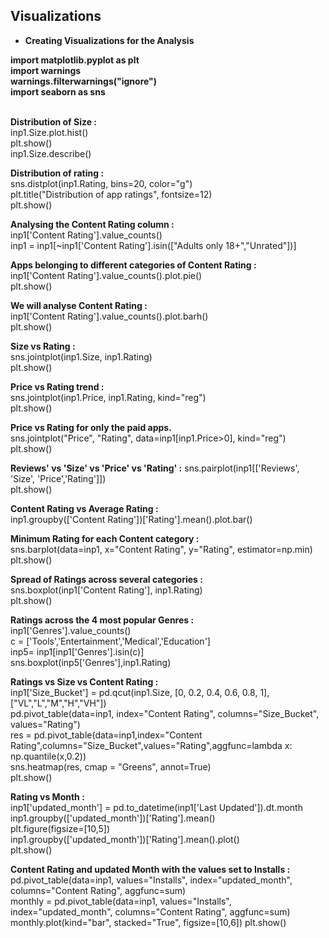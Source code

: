 ## Visualizations
- **Creating Visualizations for the Analysis**

**import matplotlib.pyplot as plt <br />**
**import warnings <br />**
**warnings.filterwarnings("ignore") <br />**
**import seaborn as sns <br />** <br />

**Distribution of Size :** <br />
inp1.Size.plot.hist() <br />
plt.show() <br />
inp1.Size.describe() <br />

**Distribution of rating :** <br />
sns.distplot(inp1.Rating, bins=20, color="g") <br /> 
plt.title("Distribution of app ratings", fontsize=12) <br />
plt.show() <br />

**Analysing the Content Rating column :** <br />
inp1['Content Rating'].value_counts() <br />
inp1 = inp1[~inp1['Content Rating'].isin(["Adults only 18+","Unrated"])] <br />

**Apps belonging to different categories of Content Rating :** <br />
inp1['Content Rating'].value_counts().plot.pie() <br />
plt.show() <br />

**We will analyse Content Rating :** <br />
inp1['Content Rating'].value_counts().plot.barh() <br />
plt.show() <br />

**Size vs Rating :** <br />
sns.jointplot(inp1.Size, inp1.Rating) <br /> 
plt.show() <br />

**Price vs Rating trend :** <br />
sns.jointplot(inp1.Price, inp1.Rating, kind="reg") <br />
plt.show() <br />

**Price vs Rating for only the paid apps.**  <br />
sns.jointplot("Price", "Rating", data=inp1[inp1.Price>0], kind="reg") <br />
plt.show() <br />

**Reviews' vs 'Size' vs 'Price' vs 'Rating' :** 
sns.pairplot(inp1[['Reviews', 'Size', 'Price','Rating']]) <br />
plt.show() <br />

**Content Rating vs Average Rating :** <br />
inp1.groupby(['Content Rating'])['Rating'].mean().plot.bar() <br />

**Minimum Rating for each Content category :** <br />
sns.barplot(data=inp1, x="Content Rating", y="Rating", estimator=np.min) <br />
plt.show() <br />

**Spread of Ratings across several categories :** <br />
sns.boxplot(inp1['Content Rating'], inp1.Rating) <br />
plt.show() <br />

**Ratings across the 4 most popular Genres :** <br />
inp1['Genres'].value_counts() <br />
c = ['Tools','Entertainment','Medical','Education'] <br />
inp5= inp1[inp1['Genres'].isin(c)] <br />
sns.boxplot(inp5['Genres'],inp1.Rating) <br />

**Ratings vs Size vs Content Rating :** <br />
inp1['Size_Bucket'] = pd.qcut(inp1.Size, [0, 0.2, 0.4, 0.6, 0.8, 1], ["VL","L","M","H","VH"]) <br />
pd.pivot_table(data=inp1, index="Content Rating", columns="Size_Bucket", values="Rating") <br />
res = pd.pivot_table(data=inp1,index="Content Rating",columns="Size_Bucket",values="Rating",aggfunc=lambda x: np.quantile(x,0.2)) <br />
sns.heatmap(res, cmap = "Greens", annot=True) <br />
plt.show() <br />

**Rating vs Month :** <br />
inp1['updated_month'] = pd.to_datetime(inp1['Last Updated']).dt.month <br />
inp1.groupby(['updated_month'])['Rating'].mean() <br />
plt.figure(figsize=[10,5]) <br />
inp1.groupby(['updated_month'])['Rating'].mean().plot() <br />
plt.show() <br />

**Content Rating and updated Month with the values set to Installs :** <br />
pd.pivot_table(data=inp1, values="Installs", index="updated_month", columns="Content Rating", aggfunc=sum) <br />
monthly = pd.pivot_table(data=inp1, values="Installs", index="updated_month", columns="Content Rating", aggfunc=sum)
monthly.plot(kind="bar", stacked="True", figsize=[10,6])
plt.show()




